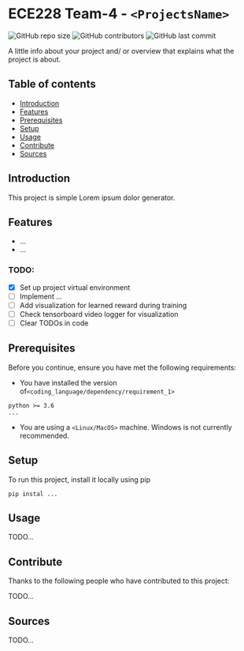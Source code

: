 # ECE228 Team-4 - `<ProjectsName>`
![GitHub repo size](https://img.shields.io/github/repo-size/yifanwu2828/ECE_228-Team-4)
![GitHub contributors](https://img.shields.io/github/contributors/yifanwu2828/ECE_228-Team-4)
![GitHub last commit](https://img.shields.io/github/last-commit/yifanwu2828/ECE_228-Team-4)

A little info about your project and/ or overview that explains what the project is about.

## Table of contents
* [Introduction](#Introduction)
* [Features](#Features)
* [Prerequisites](#Prerequisites)
* [Setup](#setup)
* [Usage](#Usage)
* [Contribute](#Contribute)
* [Sources](#Sources)

## Introduction
This project is simple Lorem ipsum dolor generator.

## Features
* ...
* ...
### TODO:
- [x] Set up project virtual environment
- [ ] Implement ...
- [ ] Add visualization for learned reward during training
- [ ] Check tensorboard video logger for visualization
- [ ] Clear TODOs in code 

## Prerequisites
Before you continue, ensure you have met the following requirements:

* You have installed the version of`<coding_language/dependency/requirement_1>` 
```
python >= 3.6
...
```
* You are using a `<Linux/MacOS>` machine. Windows is not currently recommended.

## Setup
To run this project, install it locally using pip

```
pip instal ...
```

## Usage
TODO...

## Contribute
Thanks to the following people who have contributed to this project:

TODO...

## Sources
TODO...
